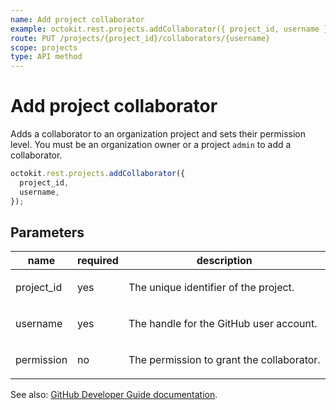 ```yaml
---
name: Add project collaborator
example: octokit.rest.projects.addCollaborator({ project_id, username })
route: PUT /projects/{project_id}/collaborators/{username}
scope: projects
type: API method
---
```


# Add project collaborator

Adds a collaborator to an organization project and sets their permission level. You must be an organization owner or a project `admin` to add a collaborator.

```js
octokit.rest.projects.addCollaborator({
  project_id,
  username,
});
```

## Parameters

<table>
  <thead>
    <tr>
      <th>name</th>
      <th>required</th>
      <th>description</th>
    </tr>
  </thead>
  <tbody>
    <tr><td>project_id</td><td>yes</td><td>

The unique identifier of the project.

</td></tr>
<tr><td>username</td><td>yes</td><td>

The handle for the GitHub user account.

</td></tr>
<tr><td>permission</td><td>no</td><td>

The permission to grant the collaborator.

</td></tr>
  </tbody>
</table>

See also: [GitHub Developer Guide documentation](https://docs.github.com/enterprise-cloud@latest//rest/reference/projects#add-project-collaborator).
